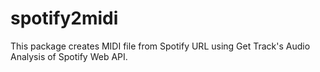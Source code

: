 # spotify2midi
This package creates MIDI file from Spotify URL using Get Track's Audio Analysis of Spotify Web API.
